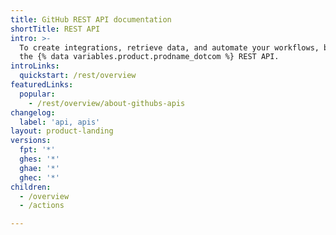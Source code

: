 ```yaml
---
title: GitHub REST API documentation
shortTitle: REST API
intro: >-
  To create integrations, retrieve data, and automate your workflows, build with
  the {% data variables.product.prodname_dotcom %} REST API.
introLinks:
  quickstart: /rest/overview
featuredLinks:
  popular:
    - /rest/overview/about-githubs-apis
changelog:
  label: 'api, apis'
layout: product-landing
versions:
  fpt: '*'
  ghes: '*'
  ghae: '*'
  ghec: '*'
children:
  - /overview
  - /actions

---
```




<!-- Content after this section is automatically generated -->
